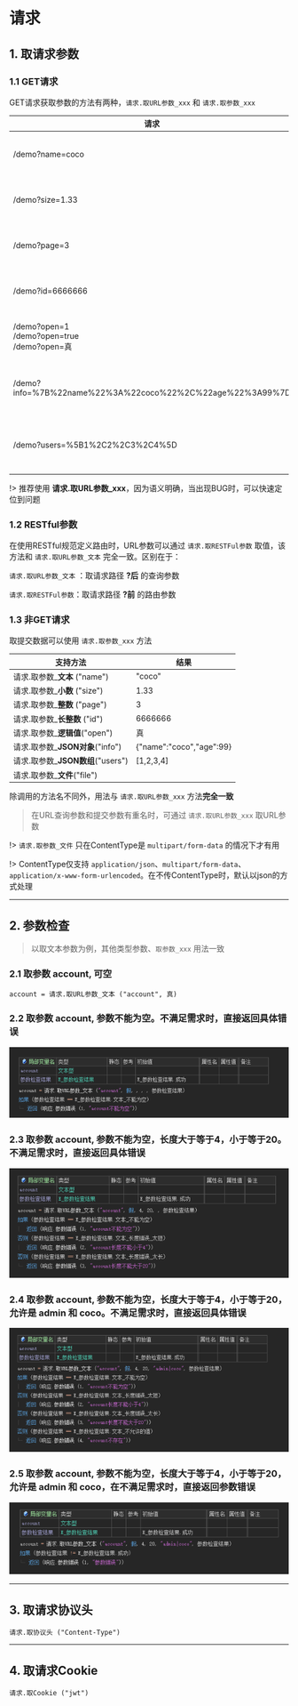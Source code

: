 # 请求

## 1. 取请求参数

### 1.1 GET请求

GET请求获取参数的方法有两种，`请求.取URL参数_xxx` 和 `请求.取参数_xxx`

| 请求                                                      | 使用方法                              | 结果                     |
| --------------------------------------------------------- | ------------------------------------- | ------------------------ |
| /demo?name=coco                                           | 请求.取URL参数\_**文本** ("name")     | "coco"                   |
| /demo?size=1.33                                           | 请求.取URL参数\_**小数** ("size")     | 1.33                     |
| /demo?page=3                                              | 请求.取URL参数\_**整数** ("page")     | 3                        |
| /demo?id=6666666                                          | 请求.取URL参数\_**长整数** ("id")     | 6666666                  |
| /demo?open=1<br />/demo?open=true<br />/demo?open=真      | 请求.取URL参数_**逻辑值**("open")     | 真                       |
| /demo?info=%7B%22name%22%3A%22coco%22%2C%22age%22%3A99%7D | 请求.取URL参数\_**JSON对象**("info")  | {"name":"coco","age":99} |
| /demo?users=%5B1%2C2%2C3%2C4%5D                           | 请求.取URL参数\_**JSON数组**("users") | [1,2,3,4]                |

!> 推荐使用 **请求.取URL参数_xxx**，因为语义明确，当出现BUG时，可以快速定位到问题



### 1.2 RESTful参数

在使用RESTful规范定义路由时，URL参数可以通过 `请求.取RESTFul参数` 取值，该方法和 `请求.取URL参数_文本` 完全一致。区别在于：

 `请求.取URL参数_文本` ：取请求路径 **?后** 的查询参数

 `请求.取RESTFul参数`：取请求路径 **?前** 的路由参数



### 1.3 非GET请求

取提交数据可以使用 `请求.取参数_xxx` 方法

| 支持方法                          | 结果                     |
| --------------------------------- | ------------------------ |
| 请求.取参数\_**文本** ("name")    | "coco"                   |
| 请求.取参数\_**小数** ("size")    | 1.33                     |
| 请求.取参数\_**整数** ("page")    | 3                        |
| 请求.取参数\_**长整数** ("id")    | 6666666                  |
| 请求.取参数_**逻辑值**("open")    | 真                       |
| 请求.取参数\_**JSON对象**("info") | {"name":"coco","age":99} |
| 请求.取参数_**JSON数组**("users") | [1,2,3,4]                |
| 请求.取参数_**文件**("file")      |                          |

除调用的方法名不同外，用法与 `请求.取URL参数_xxx` 方法**完全一致**

> 在URL查询参数和提交参数有重名时，可通过 `请求.取URL参数_xxx` 取URL参数

!> `请求.取参数_文件` 只在ContentType是 `multipart/form-data` 的情况下才有用 

!> ContentType仅支持 `application/json`、`multipart/form-data`、`application/x-www-form-urlencoded`。在不传ContentType时，默认以json的方式处理

---

## 2. 参数检查

> 以取文本参数为例，其他类型参数、`取参数_xxx` 用法一致

### 2.1 取参数 account, 可空

   ```
   account = 请求.取URL参数_文本 ("account", 真)
   ```

### 2.2 取参数 account, 参数不能为空。不满足需求时，直接返回**具体错误**

   ![image-20231004160447458](请求.assets/image-20231004160447458.png)

### 2.3 取参数 account, 参数不能为空，长度大于等于4，小于等于20。不满足需求时，直接返回**具体错误**

   ![image-20231004160544476](请求.assets/image-20231004160544476.png)

### 2.4 取参数 account, 参数不能为空，长度大于等于4，小于等于20，允许是 admin 和 coco。不满足需求时，直接返回**具体错误**

   ![image-20231004160708454](请求.assets/image-20231004160708454.png)

### 2.5 取参数 account, 参数不能为空，长度大于等于4，小于等于20，允许是 admin 和 coco，在不满足需求时，直接返回**参数错误**

   ![image-20231004160927156](请求.assets/image-20231004160927156.png)

---

## 3. 取请求协议头

```
请求.取协议头 ("Content-Type")
```

---

## 4. 取请求Cookie

```
请求.取Cookie ("jwt")
```

